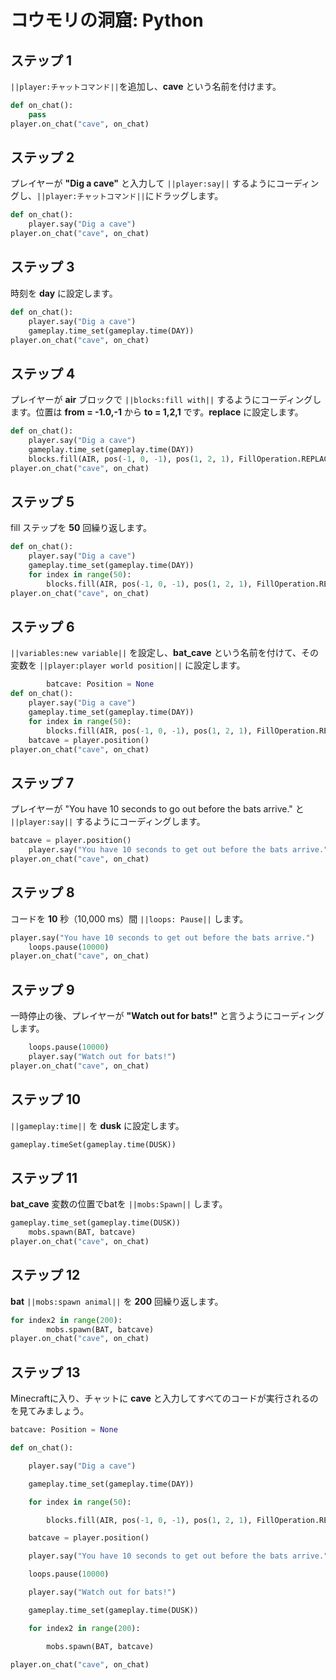 # コウモリの洞窟: Python

## ステップ 1
``||player:チャットコマンド||``を追加し、**cave** という名前を付けます。

```python
def on_chat():
    pass
player.on_chat("cave", on_chat)
```

## ステップ 2

プレイヤーが **"Dig a cave"** と入力して ``||player:say||`` するようにコーディングし、``||player:チャットコマンド||``にドラッグします。

```python
def on_chat(): 
    player.say("Dig a cave") 
player.on_chat("cave", on_chat) 
```

## ステップ 3

時刻を **day** に設定します。

```python
def on_chat(): 
    player.say("Dig a cave") 
    gameplay.time_set(gameplay.time(DAY)) 
player.on_chat("cave", on_chat) 
```

## ステップ 4

プレイヤーが **air** ブロックで ``||blocks:fill with||`` するようにコーディングします。位置は **from = -1.0,-1** から **to = 1,2,1** です。**replace** に設定します。

```python
def on_chat(): 
    player.say("Dig a cave") 
    gameplay.time_set(gameplay.time(DAY)) 
    blocks.fill(AIR, pos(-1, 0, -1), pos(1, 2, 1), FillOperation.REPLACE) 
player.on_chat("cave", on_chat) 
```

## ステップ 5

fill ステップを **50** 回繰り返します。

```python
def on_chat():
    player.say("Dig a cave")
    gameplay.time_set(gameplay.time(DAY))
    for index in range(50):
        blocks.fill(AIR, pos(-1, 0, -1), pos(1, 2, 1), FillOperation.REPLACE)
player.on_chat("cave", on_chat)
```

## ステップ 6

``||variables:new variable||`` を設定し、**bat_cave** という名前を付けて、その変数を ``||player:player world position||`` に設定します。

```python
        batcave: Position = None
def on_chat():
    player.say("Dig a cave")
    gameplay.time_set(gameplay.time(DAY))
    for index in range(50):
        blocks.fill(AIR, pos(-1, 0, -1), pos(1, 2, 1), FillOperation.REPLACE)
    batcave = player.position()
player.on_chat("cave", on_chat)
```

## ステップ 7

プレイヤーが "You have 10 seconds to go out before the bats arrive." と ``||player:say||`` するようにコーディングします。

```python
batcave = player.position()
    player.say("You have 10 seconds to get out before the bats arrive.")
player.on_chat("cave", on_chat)
```

## ステップ 8

コードを **10** 秒（10,000 ms）間 ``||loops: Pause||`` します。

```python
player.say("You have 10 seconds to get out before the bats arrive.")
    loops.pause(10000)
player.on_chat("cave", on_chat)
```

## ステップ 9

一時停止の後、プレイヤーが **"Watch out for bats!"** と言うようにコーディングします。

```python
    loops.pause(10000)
    player.say("Watch out for bats!")
player.on_chat("cave", on_chat)
```

## ステップ 10

``||gameplay:time||`` を **dusk** に設定します。

```python
gameplay.timeSet(gameplay.time(DUSK))
```

## ステップ 11

**bat_cave** 変数の位置でbatを ``||mobs:Spawn||`` します。

```python
gameplay.time_set(gameplay.time(DUSK))
    mobs.spawn(BAT, batcave)
player.on_chat("cave", on_chat)
```

## ステップ 12

**bat** ``||mobs:spawn animal||`` を **200** 回繰り返します。

```python
for index2 in range(200):
        mobs.spawn(BAT, batcave)
player.on_chat("cave", on_chat)
```

## ステップ 13

Minecraftに入り、チャットに **cave** と入力してすべてのコードが実行されるのを見てみましょう。

```python
batcave: Position = None 

def on_chat(): 

    player.say("Dig a cave") 

    gameplay.time_set(gameplay.time(DAY)) 

    for index in range(50): 

        blocks.fill(AIR, pos(-1, 0, -1), pos(1, 2, 1), FillOperation.REPLACE) 

    batcave = player.position() 

    player.say("You have 10 seconds to get out before the bats arrive.") 

    loops.pause(10000) 

    player.say("Watch out for bats!") 

    gameplay.time_set(gameplay.time(DUSK)) 

    for index2 in range(200): 

        mobs.spawn(BAT, batcave) 

player.on_chat("cave", on_chat) 
```